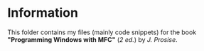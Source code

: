 # Information
This folder contains my files (mainly code snippets) for the book **"Programming Windows with MFC"** (*2 ed.*) by *J. Prosise*.

